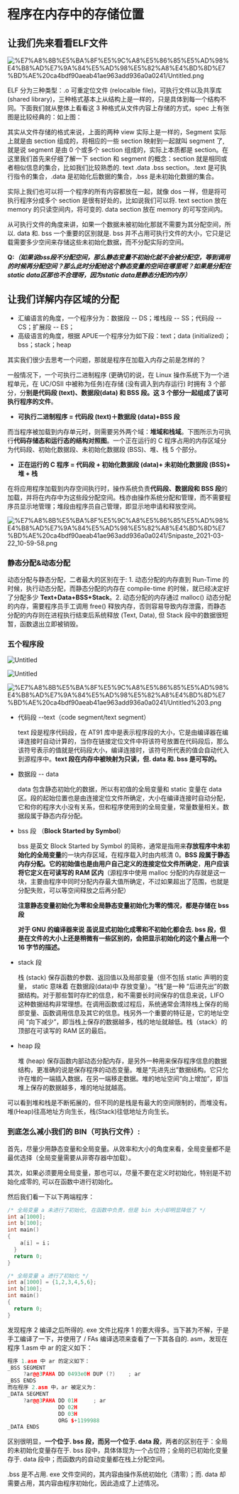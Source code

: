 # 程序在内存中的存储位置

## 让我们先来看看ELF文件

![%E7%A8%8B%E5%BA%8F%E5%9C%A8%E5%86%85%E5%AD%98%E4%B8%AD%E7%9A%84%E5%AD%98%E5%82%A8%E4%BD%8D%E7%BD%AE%20ca4bdf90aeab41ae963add936a0a0241/Untitled.png](%E7%A8%8B%E5%BA%8F%E5%9C%A8%E5%86%85%E5%AD%98%E4%B8%AD%E7%9A%84%E5%AD%98%E5%82%A8%E4%BD%8D%E7%BD%AE%20ca4bdf90aeab41ae963add936a0a0241/Untitled.png)

ELF 分为三种类型：.o 可重定位文件 (relocalble file)，可执行文件以及共享库 (shared library)，三种格式基本上从结构上是一样的，只是具体到每一个结构不同。下面我们就从整体上看看这 3 种格式从文件内容上存储的方式，spec 上有张图是比较经典的：如上图：

其实从文件存储的格式来说，上面的两种 view 实际上是一样的，Segment 实际上就是由 section 组成的，将相应的一些 section 映射到一起就叫 segment 了, 就是说 segment 是由 0 个或多个 section 组成的，实际上本质都是 section。在这里我们首先来仔细了解一下 section 和 segment 的概念：section 就是相同或者相似信息的集合，比如我们比较熟悉的. text .data .bss section。.text 是可执行指令的集合，.data 是初始化后数据的集合，.bss 是未初始化数据的集合。

实际上我们也可以将一个程序的所有内容都放在一起，就像 dos 一样，但是将可执行程序分成多个 section 是很有好处的，比如说我们可以将. text section 放在 memory 的只读空间内，将可变的. data section 放在 memory 的可写空间内。

从可执行文件的角度来讲，如果一个数据未被初始化那就不需要为其分配空间，所以. data 和. bss 一个重要的区别就是. bss 并不占用可执行文件的大小，它只是记载需要多少空间来存储这些未初始化数据，而不分配实际的空间。

**Q:*（如果说bss段不分配空间，那么静态变量不初始化就不会被分配空，等到调用的时候再分配空间？那么此时分配给这个静态变量的空间在哪里呢？如果是分配在static data区那也不合理呀，因为static data是静态分配的内存）***

## 让我们详解内存区域的分配

- 汇编语言的角度，一个程序分为：数据段 -- DS；堆栈段 -- SS；代码段 -- CS；扩展段 -- ES；
- 高级语言的角度，根据 APUE一个程序分为如下段：text；data (initialized)；bss；stack；heap

其实我们很少去思考一个问题，那就是程序在加载入内存之前是怎样的？

一般情况下，一个可执行二进制程序 (更确切的说，在 Linux 操作系统下为一个进程单元，在 UC/OSII 中被称为任务)在存储 (没有调入到内存运行) 时拥有 3 个部分，分**别是代码段 (text)、数据段(data) 和 BSS 段。这 3 个部分一起组成了该可执行程序的文件**。

- **可执行二进制程序 = 代码段 (text)＋数据段 (data)+BSS 段**

而当程序被加载到内存单元时，则需要另外两个域：**堆域和栈域**。下图所示为可执行**代码存储态和运行态的结构对照图**。一个正在运行的 C 程序占用的内存区域分为代码段、初始化数据段、未初始化数据段 (BSS)、堆、栈 5 个部分。

- **正在运行的 C 程序 = 代码段 + 初始化数据段 (data)+ 未初始化数据段 (BSS)+ 堆 + 栈**

在将应用程序加载到内存空间执行时，操作系统负责**代码段、数据段和 BSS 段**的加载，并将在内存中为这些段分配空间。栈亦由操作系统分配和管理，而不需要程序员显示地管理；堆段由程序员自己管理，即显示地申请和释放空间。

![%E7%A8%8B%E5%BA%8F%E5%9C%A8%E5%86%85%E5%AD%98%E4%B8%AD%E7%9A%84%E5%AD%98%E5%82%A8%E4%BD%8D%E7%BD%AE%20ca4bdf90aeab41ae963add936a0a0241/Snipaste_2021-03-22_10-59-58.png](%E7%A8%8B%E5%BA%8F%E5%9C%A8%E5%86%85%E5%AD%98%E4%B8%AD%E7%9A%84%E5%AD%98%E5%82%A8%E4%BD%8D%E7%BD%AE%20ca4bdf90aeab41ae963add936a0a0241/Snipaste_2021-03-22_10-59-58.png)

### 静态分配&动态分配

动态分配与静态分配，二者最大的区别在于: 1. 动态分配的内存直到 Run-Time 的时候，执行动态分配，而静态分配的内存在 compile-time 的时候，就已经决定好了分配多少 **Text+Data+BSS+Stack**。2. 动态分配的内存通过 malloc() 动态分配的内存，需要程序员手工调用 free() 释放内存，否则容易导致内存泄露，而静态分配的内存则在进程执行结束后系统释放 (Text, Data), 但 Stack 段中的数据很短暂，函数退出立即被销毁。

### 五个程序段

![Untitled](%E7%A8%8B%E5%BA%8F%E5%9C%A8%E5%86%85%E5%AD%98%E4%B8%AD%E7%9A%84%E5%AD%98%E5%82%A8%E4%BD%8D%E7%BD%AE%20ca4bdf90aeab41ae963add936a0a0241/Untitled%201.png)

![Untitled](%E7%A8%8B%E5%BA%8F%E5%9C%A8%E5%86%85%E5%AD%98%E4%B8%AD%E7%9A%84%E5%AD%98%E5%82%A8%E4%BD%8D%E7%BD%AE%20ca4bdf90aeab41ae963add936a0a0241/Untitled%202.png)

![%E7%A8%8B%E5%BA%8F%E5%9C%A8%E5%86%85%E5%AD%98%E4%B8%AD%E7%9A%84%E5%AD%98%E5%82%A8%E4%BD%8D%E7%BD%AE%20ca4bdf90aeab41ae963add936a0a0241/Untitled%203.png](%E7%A8%8B%E5%BA%8F%E5%9C%A8%E5%86%85%E5%AD%98%E4%B8%AD%E7%9A%84%E5%AD%98%E5%82%A8%E4%BD%8D%E7%BD%AE%20ca4bdf90aeab41ae963add936a0a0241/Untitled%203.png)

- 代码段 --text（code segment/text segment）
    
    text 段是程序代码段，在 AT91 库中是表示程序段的大小，它是由编译器在编译连接时自动计算的，当你在链接定位文件中将该符号放置在代码段后，那么该符号表示的值就是代码段大小，编译连接时，该符号所代表的值会自动代入到源程序中。**text 段在内存中被映射为只读，但. data 和. bss 是可写的。**
    
- 数据段 -- data
    
    data 包含静态初始化的数据，所以有初值的全局变量和 static 变量在 data 区。段的起始位置也是由连接定位文件所确定，大小在编译连接时自动分配，它和你的程序大小没有关系，但和程序使用到的全局变量，常量数量相关。数据段属于静态内存分配。
    
- bss 段 （**Block Started by Symbol**）
    
    bss 是英文 Block Started by Symbol 的简称，通常是指用来**存放程序中未初始化的全局变量**的一块内存区域，在程序载入时由内核清 0。**BSS 段属于静态内存分配。它的初始值也是由用户自己定义的连接定位文件所确定**，**用户应该将它定义在可读写的 RAM 区内**（源程序中使用 malloc 分配的内存就是这一块，主要由程序中同时分配内存最大值所确定，不过如果超出了范围，也就是分配失败，可以等空间释放之后再分配）
    
    **注意静态变量初始化为零和全局静态变量初始化为零的情况，都是存储在 bss 段**
    
    **对于 GNU 的编译器来说 虽说显式初始化成零和不初始化都会去. bss 段，但是在文件的大小上还是稍微有一些区别的，会把显示初始化的这个量占用一个 16 字节的描述。**
    
- stack 段
    
    栈 (stack) 保存函数的参数、返回值以及局部变量（但不包括 static 声明的变量， static 意味着 在数据段(data)中 存放变量）。“栈”是一种 “后进先出”的数据结构。对于那些暂时存贮的信息，和不需要长时间保存的信息来说，LIFO 这种数据结构非常理想。在调用函数或过程后，系统通常会清除栈上保存的局部变量、函数调用信息及其它的信息。栈另外一个重要的特征是，它的地址空间 “向下减少”，即当栈上保存的数据越多，栈的地址就越低。栈（stack）的顶部在可读写的 RAM 区的最后。
    
- heap 段
    
    堆 (heap) 保存函数内部动态分配内存，是另外一种用来保存程序信息的数据结构，更准确的说是保存程序的动态变量。堆是“先进先出”数据结构。它只允许在堆的一端插入数据，在另一端移走数据。堆的地址空间“向上增加”，即当堆上保存的数据越多，堆的地址就越高。
    

可以看到堆和栈是不断拓展的，但不同的是栈是有最大的空间限制的，而堆没有。堆(Heap)往高地址方向生长，栈(Stack)往低地址方向生长。

### **到底怎么减小我们的 BIN（可执行文件）:**

首先，尽量少用静态变量和全局变量。从效率和大小的角度来看，全局变量都不是最优选择（全局变量需要从非寄存器中加载）。

其次，如果必须要用全局变量，那也可以，尽量不要在定义时初始化，特别是不初始化成零的, 可以在函数中进行初始化。

然后我们看一下以下两端程序：

```cpp
/* 全局变量 a 未进行了初始化, 在函数中负责，但是 bin 大小却明显降低了 */
int a[1000];
int b[100];
int main()
{
    a[i] = i；
  }
  return 0;
}
```

```cpp
/* 全局变量 a 进行了初始化 */
int a[1000] = {1,2,3,4,5,6};
int b[100];
int main()
{
  return 0;
}
```

发现程序 2 编译之后所得的. exe 文件比程序 1 的要大得多。当下甚为不解，于是手工编译了一下，并使用了 / FAs 编译选项来查看了一下其各自的. asm，发现在程序 1.asm 中 ar 的定义如下：

```cpp
程序 1.asm 中 ar 的定义如下：
_BSS SEGMENT
     ?ar@@3PAHA DD 0493e0H DUP (?)    ; ar
_BSS ENDS 
而在程序 2.asm 中，ar 被定义为：
_DATA SEGMENT
     ?ar@@3PAHA DD 01H     ; ar
                DD 02H
                DD 03H
                ORG $+1199988
_DATA ENDS
```

区别很明显，**一个位于. bss 段，而另一个位于. data 段**，两者的区别在于：全局的未初始化变量存在于. bss 段中，具体体现为一个占位符；全局的已初始化变量存于. data 段中；而函数内的自动变量都在栈上分配空间。

.bss 是不占用. exe 文件空间的，其内容由操作系统初始化（清零）；而. data 却需要占用，其内容由程序初始化，因此造成了上述情况。